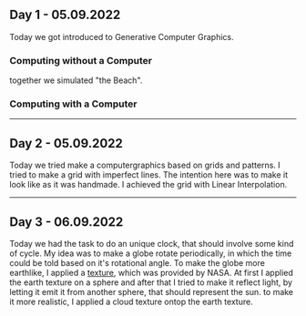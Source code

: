## Day 1 - 05.09.2022
 Today we got introduced to Generative Computer Graphics. 

### Computing without a Computer
together we simulated "the Beach". 


### Computing with a Computer

---
## Day 2 - 05.09.2022
Today we tried make a computergraphics based on grids and patterns. I tried to make a grid with imperfect lines. The intention here was to make it look like as it was handmade. I achieved the grid with Linear Interpolation.

---
## Day 3 - 06.09.2022
Today we had the task to do an unique clock, that should involve some kind of cycle. My idea was to make a globe rotate periodically, in which the time could be told based on it's rotational angle. 
To make the globe more earthlike, I applied a [texture](https://www.dropbox.com/sh/1rxblwi19i78ieh/AADNsHNRA7SysJ015GkXplewa?dl=0), which was provided by NASA. At first I applied the earth texture on a sphere and after that I tried to make it reflect light, by letting it emit it from another sphere, that should represent the sun. to make it more realistic, I applied a cloud texture ontop the earth texture.
